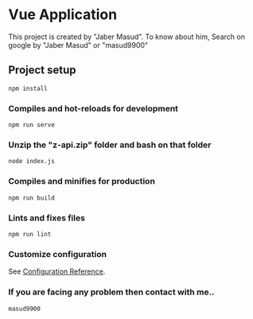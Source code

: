 # Vue Application
This project is created by "Jaber Masud". To know about him, Search on google by "Jaber Masud" or "masud9900"

## Project setup
```
npm install
```

### Compiles and hot-reloads for development
```
npm run serve
```

### Unzip the "z-api.zip" folder and bash on that folder
```
node index.js
```

### Compiles and minifies for production
```
npm run build
```

### Lints and fixes files
```
npm run lint
```

### Customize configuration
See [Configuration Reference](https://cli.vuejs.org/config/).

### If you are facing any problem then contact with me..
```
masud9900
```